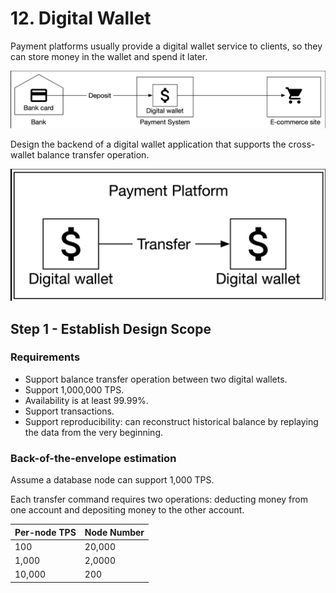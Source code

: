 # 12. Digital Wallet

Payment platforms usually provide a digital wallet service to clients, so they can store money in the wallet and spend it later.

![digital wallet](../../assets/system-design/interview2/digital-wallet.png)

Design the backend of a digital wallet application that supports the cross-wallet balance transfer operation.

![cross-wallet balance transfer](../../assets/system-design/interview2/balance-transfer.png)

## Step 1 - Establish Design Scope

### Requirements

- Support balance transfer operation between two digital wallets.
- Support 1,000,000 TPS.
- Availability is at least 99.99%.
- Support transactions.
- Support reproducibility: can reconstruct historical balance by replaying the data from the very beginning.

### Back-of-the-envelope estimation

Assume a database node can support 1,000 TPS.

Each transfer command requires two operations: deducting money from one account and depositing money to the other account.

| Per-node TPS | Node Number |
| ------------ | ----------- |
| 100 | 20,000 |
| 1,000 | 2,0000 |
| 10,000 | 200 |
